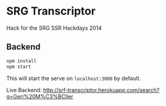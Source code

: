 # SRG Transcriptor

Hack for the SRG SSR Hackdays 2014

## Backend

```bash
npm install
npm start
```

This will start the serve on `localhost:3000` by default.

Live Backend:
http://srf-transcriptor.herokuapp.com/search?q=Geri%20M%C3%BCller
